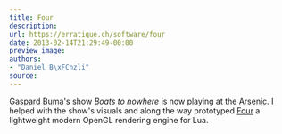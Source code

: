 ```yaml
---
title: Four
description:
url: https://erratique.ch/software/four
date: 2013-02-14T21:29:49-00:00
preview_image:
authors:
- "Daniel B\xFCnzli"
source:
---
```


<p><a href="http://gaspardbuma.org/en">Gaspard Buma</a>'s show <em>Boats to nowhere</em> is now playing at the <a href="http://www.arsenic.ch">Arsenic</a>. I helped with the show's visuals and along the way prototyped <a href="https://erratique.ch/software/four">Four</a> a lightweight modern OpenGL rendering engine for Lua.</p>
